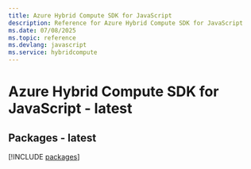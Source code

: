 ```yaml
---
title: Azure Hybrid Compute SDK for JavaScript
description: Reference for Azure Hybrid Compute SDK for JavaScript
ms.date: 07/08/2025
ms.topic: reference
ms.devlang: javascript
ms.service: hybridcompute
---
```

# Azure Hybrid Compute SDK for JavaScript - latest
## Packages - latest
[!INCLUDE [packages](hybrid-compute-index.md)]
